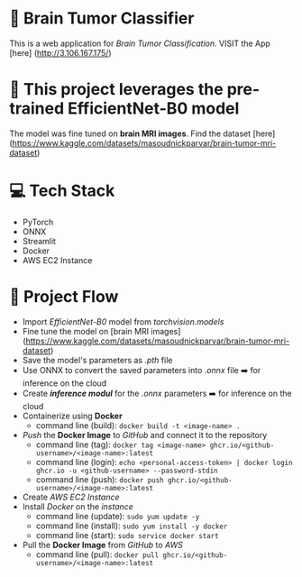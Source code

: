 # 🧠 **Brain Tumor Classifier**
This is a web application for *Brain Tumor Classification*.
VISIT the App [here] (http://3.106.167.175/)

# 🤖 This project leverages the pre-trained **EfficientNet-B0** model
The model was fine tuned on **brain MRI images**.
Find the dataset [here] (https://www.kaggle.com/datasets/masoudnickparvar/brain-tumor-mri-dataset)

# 💻 Tech Stack
* PyTorch
* ONNX
* Streamlit
* Docker
* AWS EC2 Instance

# 🌊 Project Flow
* Import *EfficientNet-B0* model from *torchvision.models*
* Fine tune the model on [brain MRI images] (https://www.kaggle.com/datasets/masoudnickparvar/brain-tumor-mri-dataset)
* Save the model's parameters as *.pth* file
* Use ONNX to convert the saved parameters into *.onnx* file ➡️ for inference on the cloud
* Create ***inference modul*** for the *.onnx* parameters ➡️ for inference on the cloud
* Containerize using **Docker**
  * command line (build): `docker build -t <image-name> .`
* *Push* the **Docker Image** to *GitHub* and connect it to the repository
  * command line (tag): `docker tag <image-name> ghcr.io/<github-username>/<image-name>:latest`
  * command line (login): `echo <personal-access-token> | docker login ghcr.io -u <github-username> --password-stdin`
  * command line (push): `docker push ghcr.io/<github-username>/<image-name>:latest`
* Create *AWS EC2 Instance*
* Install *Docker* on the *instance*
  * command line (update): `sudo yum update -y`
  * command line (install): `sudo yum install -y docker`
  * command line (start): `sudo service docker start`
* Pull the **Docker Image** from *GitHub* to *AWS*
  * command line (pull): `docker pull ghcr.io/<github-username>/<image-name>:latest`
